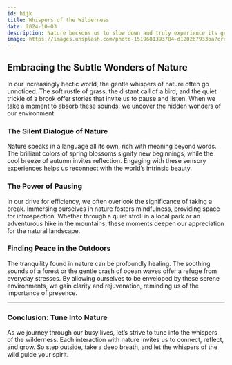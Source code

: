 ```yaml
---
id: hijk
title: Whispers of the Wilderness
date: 2024-10-03
description: Nature beckons us to slow down and truly experience its gentle wonders.
image: https://images.unsplash.com/photo-1519681393784-d120267933ba?crop=entropy&cs=tinysrgb&fit=max&fm=jpg&ixid=MnwzNjUyOXwwfDF8c2VhcmNofDMyfHxub3R1cmUlMjBub3R1cmV8ZW58MHx8fHwxNjc2NTAyNzI3&ixlib=rb-4.0.3&q=80&w=600
---
```


## Embracing the Subtle Wonders of Nature

In our increasingly hectic world, the gentle whispers of nature often go unnoticed. The soft rustle of grass, the distant call of a bird, and the quiet trickle of a brook offer stories that invite us to pause and listen. When we take a moment to absorb these sounds, we uncover the hidden wonders of our environment.

### The Silent Dialogue of Nature

Nature speaks in a language all its own, rich with meaning beyond words. The brilliant colors of spring blossoms signify new beginnings, while the cool breeze of autumn invites reflection. Engaging with these sensory experiences helps us reconnect with the world’s intrinsic beauty.

### The Power of Pausing

In our drive for efficiency, we often overlook the significance of taking a break. Immersing ourselves in nature fosters mindfulness, providing space for introspection. Whether through a quiet stroll in a local park or an adventurous hike in the mountains, these moments deepen our appreciation for the natural landscape.

### Finding Peace in the Outdoors

The tranquility found in nature can be profoundly healing. The soothing sounds of a forest or the gentle crash of ocean waves offer a refuge from everyday stresses. By allowing ourselves to be enveloped by these serene environments, we gain clarity and rejuvenation, reminding us of the importance of presence.

---

### Conclusion: Tune Into Nature

As we journey through our busy lives, let’s strive to tune into the whispers of the wilderness. Each interaction with nature invites us to connect, reflect, and grow. So step outside, take a deep breath, and let the whispers of the wild guide your spirit.
